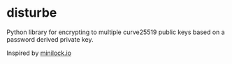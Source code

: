 disturbe
========


Python library for encrypting to multiple curve25519 public keys based on a password derived private key.

Inspired by [minilock.io](https://minilock.io)
